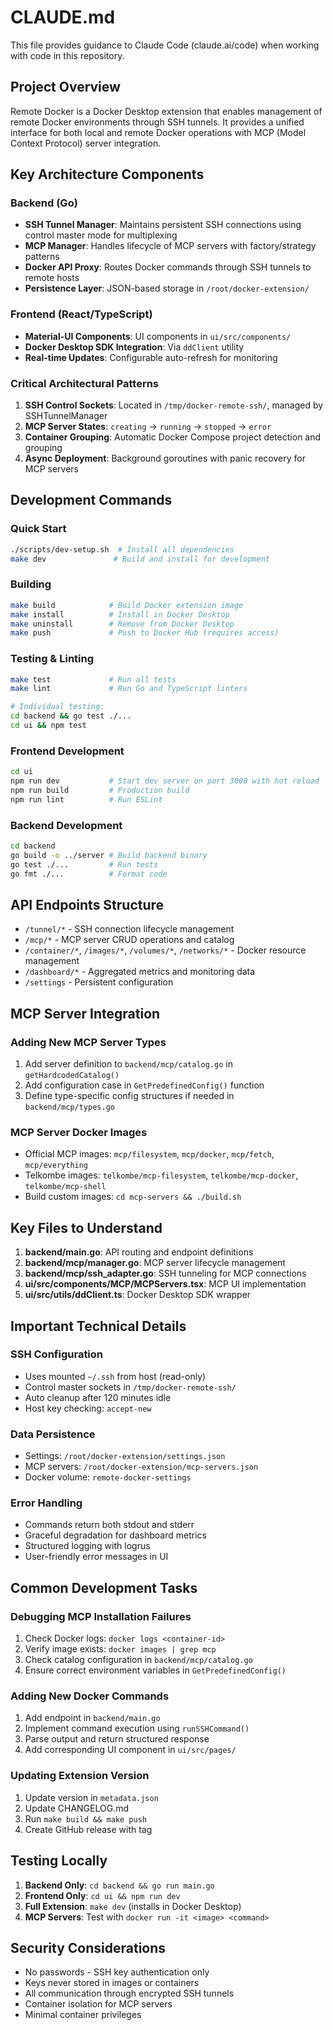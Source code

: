# CLAUDE.md

This file provides guidance to Claude Code (claude.ai/code) when working with code in this repository.

## Project Overview

Remote Docker is a Docker Desktop extension that enables management of remote Docker environments through SSH tunnels. It provides a unified interface for both local and remote Docker operations with MCP (Model Context Protocol) server integration.

## Key Architecture Components

### Backend (Go)
- **SSH Tunnel Manager**: Maintains persistent SSH connections using control master mode for multiplexing
- **MCP Manager**: Handles lifecycle of MCP servers with factory/strategy patterns
- **Docker API Proxy**: Routes Docker commands through SSH tunnels to remote hosts
- **Persistence Layer**: JSON-based storage in `/root/docker-extension/`

### Frontend (React/TypeScript)
- **Material-UI Components**: UI components in `ui/src/components/`
- **Docker Desktop SDK Integration**: Via `ddClient` utility
- **Real-time Updates**: Configurable auto-refresh for monitoring

### Critical Architectural Patterns
1. **SSH Control Sockets**: Located in `/tmp/docker-remote-ssh/`, managed by SSHTunnelManager
2. **MCP Server States**: `creating` → `running` → `stopped` → `error`
3. **Container Grouping**: Automatic Docker Compose project detection and grouping
4. **Async Deployment**: Background goroutines with panic recovery for MCP servers

## Development Commands

### Quick Start
```bash
./scripts/dev-setup.sh  # Install all dependencies
make dev               # Build and install for development
```

### Building
```bash
make build            # Build Docker extension image
make install          # Install in Docker Desktop
make uninstall        # Remove from Docker Desktop
make push             # Push to Docker Hub (requires access)
```

### Testing & Linting
```bash
make test             # Run all tests
make lint             # Run Go and TypeScript linters

# Individual testing:
cd backend && go test ./...
cd ui && npm test
```

### Frontend Development
```bash
cd ui
npm run dev           # Start dev server on port 3000 with hot reload
npm run build         # Production build
npm run lint          # Run ESLint
```

### Backend Development
```bash
cd backend
go build -o ../server # Build backend binary
go test ./...         # Run tests
go fmt ./...          # Format code
```

## API Endpoints Structure

- `/tunnel/*` - SSH connection lifecycle management
- `/mcp/*` - MCP server CRUD operations and catalog
- `/container/*`, `/images/*`, `/volumes/*`, `/networks/*` - Docker resource management
- `/dashboard/*` - Aggregated metrics and monitoring data
- `/settings` - Persistent configuration

## MCP Server Integration

### Adding New MCP Server Types
1. Add server definition to `backend/mcp/catalog.go` in `getHardcodedCatalog()`
2. Add configuration case in `GetPredefinedConfig()` function
3. Define type-specific config structures if needed in `backend/mcp/types.go`

### MCP Server Docker Images
- Official MCP images: `mcp/filesystem`, `mcp/docker`, `mcp/fetch`, `mcp/everything`
- Telkombe images: `telkombe/mcp-filesystem`, `telkombe/mcp-docker`, `telkombe/mcp-shell`
- Build custom images: `cd mcp-servers && ./build.sh`

## Key Files to Understand

1. **backend/main.go**: API routing and endpoint definitions
2. **backend/mcp/manager.go**: MCP server lifecycle management
3. **backend/mcp/ssh_adapter.go**: SSH tunneling for MCP connections
4. **ui/src/components/MCP/MCPServers.tsx**: MCP UI implementation
5. **ui/src/utils/ddClient.ts**: Docker Desktop SDK wrapper

## Important Technical Details

### SSH Configuration
- Uses mounted `~/.ssh` from host (read-only)
- Control master sockets in `/tmp/docker-remote-ssh/`
- Auto cleanup after 120 minutes idle
- Host key checking: `accept-new`

### Data Persistence
- Settings: `/root/docker-extension/settings.json`
- MCP servers: `/root/docker-extension/mcp-servers.json`
- Docker volume: `remote-docker-settings`

### Error Handling
- Commands return both stdout and stderr
- Graceful degradation for dashboard metrics
- Structured logging with logrus
- User-friendly error messages in UI

## Common Development Tasks

### Debugging MCP Installation Failures
1. Check Docker logs: `docker logs <container-id>`
2. Verify image exists: `docker images | grep mcp`
3. Check catalog configuration in `backend/mcp/catalog.go`
4. Ensure correct environment variables in `GetPredefinedConfig()`

### Adding New Docker Commands
1. Add endpoint in `backend/main.go`
2. Implement command execution using `runSSHCommand()`
3. Parse output and return structured response
4. Add corresponding UI component in `ui/src/pages/`

### Updating Extension Version
1. Update version in `metadata.json`
2. Update CHANGELOG.md
3. Run `make build && make push`
4. Create GitHub release with tag

## Testing Locally

1. **Backend Only**: `cd backend && go run main.go`
2. **Frontend Only**: `cd ui && npm run dev`
3. **Full Extension**: `make dev` (installs in Docker Desktop)
4. **MCP Servers**: Test with `docker run -it <image> <command>`

## Security Considerations

- No passwords - SSH key authentication only
- Keys never stored in images or containers
- All communication through encrypted SSH tunnels
- Container isolation for MCP servers
- Minimal container privileges